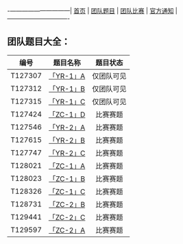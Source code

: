 -——————————|  [首页](https://andysun06.github.io/noip-zcyqsxz/)  |  [团队题目](https://andysun06.github.io/noip-zcyqsxz-tdtm/)  |  [团队比赛](https://andysun06.github.io/noip-zcyqsxz-tdbs/)  |  [官方通知](https://andysun06.github.io/noip-zcyqsxz-gftz/)  |——————————-

## 团队题目大全：

|编号|题目名称|题目状态|
|:--:|:--:|:--:|
|T127307|[「YR-1」A](https://www.luogu.com.cn/problem/T127307) |仅团队可见|
|T127312|[「YR-1」B](https://www.luogu.com.cn/problem/T127312) |仅团队可见|
|T127315|[「YR-1」C](https://www.luogu.com.cn/problem/T127315) |仅团队可见|
|T127424|[「ZC-1」D](https://www.luogu.com.cn/problem/T127424) |比赛赛题|
|T127546|[「YR-2」A](https://www.luogu.com.cn/problem/T127546) |比赛赛题|
|T127615|[「YR-2」B](https://www.luogu.com.cn/problem/T127615) |比赛赛题|
|T127747|[「YR-2」C](https://www.luogu.com.cn/problem/T127747) |比赛赛题|
|T128021|[「ZC-1」A](https://www.luogu.com.cn/problem/T128021) |比赛赛题|
|T128023|[「ZC-1」B](https://www.luogu.com.cn/problem/T128023) |比赛赛题|
|T128326|[「ZC-1」C](https://www.luogu.com.cn/problem/T128326) |比赛赛题|
|T128731|[「ZC-2」B](https://www.luogu.com.cn/problem/T128731) |比赛赛题|
|T129441|[「ZC-2」C](https://www.luogu.com.cn/problem/T129441) |比赛赛题|
|T129597|[「ZC-2」A](https://www.luogu.com.cn/problem/T129597) |比赛赛题|
